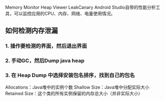 Memory Monitor
Heap Viewer
LeakCanary
Android Studio自带的性能分析工具，可以监控应用的CPU、内存、网络、电量使用情况。



## 如何检测内存泄漏

### 1. 操作要检测的界面，然后退出界面

### 2. 手动GC，然后Dump java heap

### 3. 在 Heap Dump 中选择安装包名排序，找到自己的包名
Allocations：Java堆中的实例个数
Shallow Size：Java堆中分配实际大小
Retained Size：这个类的所有实例保留的内存总大小（并非实际大小）